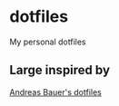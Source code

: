 # dotfiles
My personal dotfiles 

## Large inspired by
[Andreas Bauer's dotfiles](https://github.com/andreas-bauer/dotfiles)